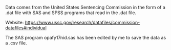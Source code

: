 Data comes from the United States Sentencing Commission in the form of a .dat file with SAS and SPSS programs that read in the .dat file.

Website: https://www.ussc.gov/research/datafiles/commission-datafiles#individual

The SAS program opafy17nid.sas has been edited by me to save the data as a .csv file.
